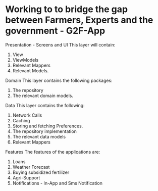 # Working to to bridge the gap between Farmers, Experts and the government - G2F-App

[//]: # (Archicture)
Presentation - Screens and UI
This layer will contain:
1. View
2. ViewModels
3. Relevant Mappers
4. Relevant Models.

Domain
This layer contains the following packages:
1. The repository
2. The relevant domain models.

Data
This layer contains the following:
1. Network Calls
2. Caching
3. Storing and fetching Preferences.
4. The repository implementation
5. The relevant data models
6. Relevant Mappers

Features
The features of the applications are:
1. Loans
2. Weather Forecast
3. Buying subsidized fertilizer
4. Agri-Support
5. Notifications - In-App and Sms Notification

